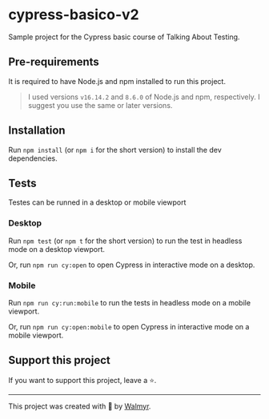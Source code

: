 # cypress-basico-v2

Sample project for the Cypress basic course of Talking About Testing.

## Pre-requirements

It is required to have Node.js and npm installed to run this project.

> I used versions `v16.14.2` and `8.6.0` of Node.js and npm, respectively. I suggest you use the same or later versions.

## Installation

Run `npm install` (or `npm i` for the short version) to install the dev dependencies.

## Tests

Testes can be runned in a desktop or mobile viewport

### Desktop

Run `npm test` (or `npm t` for the short version) to run the test in headless mode on a desktop viewport.

Or, run `npm run cy:open` to open Cypress in interactive mode on a desktop.

### Mobile

Run `npm run cy:run:mobile` to run the tests in headless mode on a mobile viewport.

Or, run `npm run cy:open:mobile` to open Cypress in interactive mode on a mobile viewport.

## Support this project

If you want to support this project, leave a ⭐.

___

This project was created with 💚 by [Walmyr](https://walmyr.dev).
